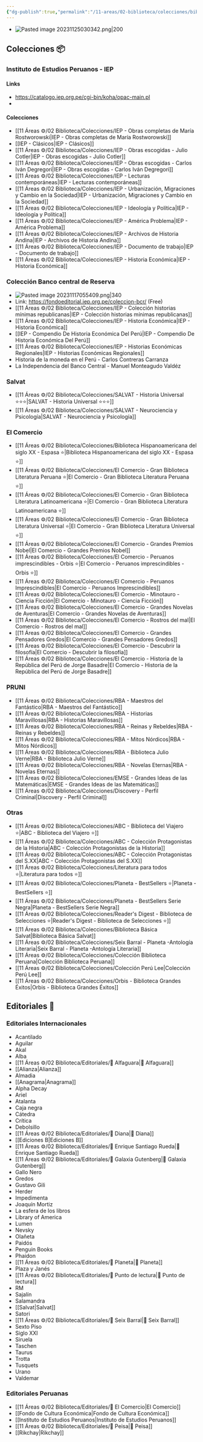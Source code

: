 ```yaml
---
{"dg-publish":true,"permalink":"/11-areas/02-biblioteca/colecciones/biblioteca-colecciones-editoriales/","noteIcon":""}
---
```


- ![Pasted image 20231125030342.png|200](/img/user/10%20Entrada%20%F0%9F%9B%92/%F0%9F%92%BE%20Adjuntos/Pasted%20image%2020231125030342.png)
## Colecciones 📦
### Instituto de Estudios Peruanos - IEP
#### Links
- https://catalogo.iep.org.pe/cgi-bin/koha/opac-main.pl
- 
#### Colecciones
- [[11 Áreas ⚙/02 Biblioteca/Colecciones/IEP - Obras completas de María Rostworowski\|IEP - Obras completas de María Rostworowski]]
- [[IEP - Clásicos\|IEP - Clásicos]]
- [[11 Áreas ⚙/02 Biblioteca/Colecciones/IEP - Obras escogidas - Julio Cotler\|IEP - Obras escogidas - Julio Cotler]]
- [[11 Áreas ⚙/02 Biblioteca/Colecciones/IEP - Obras escogidas - Carlos Iván Degregori\|IEP - Obras escogidas - Carlos Iván Degregori]]
- [[11 Áreas ⚙/02 Biblioteca/Colecciones/IEP - Lecturas contemporáneas\|IEP - Lecturas contemporáneas]]
- [[11 Áreas ⚙/02 Biblioteca/Colecciones/IEP - Urbanización, Migraciones y Cambio en la Sociedad\|IEP - Urbanización, Migraciones y Cambio en la Sociedad]]
- [[11 Áreas ⚙/02 Biblioteca/Colecciones/IEP - Ideología y Política\|IEP - Ideología y Política]]
- [[11 Áreas ⚙/02 Biblioteca/Colecciones/IEP - América Problema\|IEP - América Problema]]
- [[11 Áreas ⚙/02 Biblioteca/Colecciones/IEP - Archivos de Historia Andina\|IEP - Archivos de Historia Andina]]
- [[11 Áreas ⚙/02 Biblioteca/Colecciones/IEP - Documento de trabajo\|IEP - Documento de trabajo]]
- [[11 Áreas ⚙/02 Biblioteca/Colecciones/IEP - Historia Económica\|IEP - Historia Económica]]
### Colección Banco central de Reserva
- ![Pasted image 20231117055409.png|340](/img/user/10%20Entrada%20%F0%9F%9B%92/%F0%9F%92%BE%20Adjuntos/Pasted%20image%2020231117055409.png)
- Link: https://fondoeditorial.iep.org.pe/coleccion-bcr/ (Free)
- [[11 Áreas ⚙/02 Biblioteca/Colecciones/IEP - Colección historias mínimas republicanas\|IEP - Colección historias mínimas republicanas]]
- [[11 Áreas ⚙/02 Biblioteca/Colecciones/IEP - Historia Económica\|IEP - Historia Económica]]
- [[IEP - Compendio De Historia Económica Del Perú\|IEP - Compendio De Historia Económica Del Perú]]
- [[11 Áreas ⚙/02 Biblioteca/Colecciones/IEP - Historias Económicas Regionales\|IEP - Historias Económicas Regionales]]
- Historia de la moneda en el Perú - Carlos Contreras Carranza
- La Independencia del Banco Central - Manuel Monteagudo Valdéz
### Salvat
- [[11 Áreas ⚙/02 Biblioteca/Colecciones/SALVAT - Historia Universal ⭐⭐⭐\|SALVAT - Historia Universal ⭐⭐⭐]]
- [[11 Áreas ⚙/02 Biblioteca/Colecciones/SALVAT - Neurociencia y Psicología\|SALVAT - Neurociencia y Psicología]]
### El Comercio
- [[11 Áreas ⚙/02 Biblioteca/Colecciones/Biblioteca Hispanoamericana del siglo XX - Espasa ⭐️\|Biblioteca Hispanoamericana del siglo XX - Espasa ⭐️]]
- [[11 Áreas ⚙/02 Biblioteca/Colecciones/El Comercio - Gran Biblioteca Literatura Peruana ⭐️\|El Comercio - Gran Biblioteca Literatura Peruana ⭐️]]
- [[11 Áreas ⚙/02 Biblioteca/Colecciones/El Comercio - Gran Biblioteca Literatura Latinoamericana ⭐️\|El Comercio - Gran Biblioteca Literatura Latinoamericana ⭐️]] 
- [[11 Áreas ⚙/02 Biblioteca/Colecciones/El Comercio - Gran Biblioteca Literatura Universal ⭐️\|El Comercio - Gran Biblioteca Literatura Universal ⭐️]]
- [[11 Áreas ⚙/02 Biblioteca/Colecciones/El Comercio - Grandes Premios Nobel\|El Comercio - Grandes Premios Nobel]]
- [[11 Áreas ⚙/02 Biblioteca/Colecciones/El Comercio - Peruanos imprescindibles - Orbis ⭐️\|El Comercio - Peruanos imprescindibles - Orbis ⭐️]]
- [[11 Áreas ⚙/02 Biblioteca/Colecciones/El Comercio - Peruanos Imprescindibles\|El Comercio - Peruanos Imprescindibles]]
- [[11 Áreas ⚙/02 Biblioteca/Colecciones/El Comercio - Minotauro - Ciencia Ficción\|El Comercio - Minotauro - Ciencia Ficción]]
- [[11 Áreas ⚙/02 Biblioteca/Colecciones/El Comercio - Grandes Novelas de Aventuras\|El Comercio - Grandes Novelas de Aventuras]]
- [[11 Áreas ⚙/02 Biblioteca/Colecciones/El Comercio - Rostros del mal\|El Comercio - Rostros del mal]]
- [[11 Áreas ⚙/02 Biblioteca/Colecciones/El Comercio - Grandes Pensadores Gredos\|El Comercio - Grandes Pensadores Gredos]]
- [[11 Áreas ⚙/02 Biblioteca/Colecciones/El Comercio - Descubrir la filosofía\|El Comercio - Descubrir la filosofía]]
- [[11 Áreas ⚙/02 Biblioteca/Colecciones/El Comercio - Historia de la República del Perú de Jorge Basadre\|El Comercio - Historia de la República del Perú de Jorge Basadre]]
### PRUNI
- [[11 Áreas ⚙/02 Biblioteca/Colecciones/RBA - Maestros del Fantástico\|RBA - Maestros del Fantástico]]
- [[11 Áreas ⚙/02 Biblioteca/Colecciones/RBA - Historias Maravillosas\|RBA - Historias Maravillosas]]
- [[11 Áreas ⚙/02 Biblioteca/Colecciones/RBA - Reinas y Rebeldes\|RBA - Reinas y Rebeldes]]
- [[11 Áreas ⚙/02 Biblioteca/Colecciones/RBA - Mitos Nórdicos\|RBA - Mitos Nórdicos]]
- [[11 Áreas ⚙/02 Biblioteca/Colecciones/RBA - Biblioteca Julio Verne\|RBA - Biblioteca Julio Verne]]
- [[11 Áreas ⚙/02 Biblioteca/Colecciones/RBA - Novelas Eternas\|RBA - Novelas Eternas]]
- [[11 Áreas ⚙/02 Biblioteca/Colecciones/EMSE - Grandes Ideas de las Matemáticas\|EMSE - Grandes Ideas de las Matemáticas]]
- [[11 Áreas ⚙/02 Biblioteca/Colecciones/Discovery - Perfil Criminal\|Discovery - Perfil Criminal]]
### Otras
- [[11 Áreas ⚙/02 Biblioteca/Colecciones/ABC - Biblioteca del Viajero ⭐️\|ABC - Biblioteca del Viajero ⭐️]]
- [[11 Áreas ⚙/02 Biblioteca/Colecciones/ABC - Colección Protagonistas de la Historia\|ABC - Colección Protagonistas de la Historia]]
- [[11 Áreas ⚙/02 Biblioteca/Colecciones/ABC - Colección Protagonistas del S.XX\|ABC - Colección Protagonistas del S.XX]]
- [[11 Áreas ⚙/02 Biblioteca/Colecciones/Literatura para todos ⭐️\|Literatura para todos ⭐️]]
- [[11 Áreas ⚙/02 Biblioteca/Colecciones/Planeta - BestSellers ⭐️\|Planeta - BestSellers ⭐️]]
- [[11 Áreas ⚙/02 Biblioteca/Colecciones/Planeta - BestSellers Serie Negra\|Planeta - BestSellers Serie Negra]]
- [[11 Áreas ⚙/02 Biblioteca/Colecciones/Reader's Digest - Biblioteca de Selecciones ⭐️\|Reader's Digest - Biblioteca de Selecciones ⭐️]]
- [[11 Áreas ⚙/02 Biblioteca/Colecciones/Biblioteca Básica Salvat\|Biblioteca Básica Salvat]]
- [[11 Áreas ⚙/02 Biblioteca/Colecciones/Seix Barral - Planeta -Antología Literaria\|Seix Barral - Planeta -Antología Literaria]]
- [[11 Áreas ⚙/02 Biblioteca/Colecciones/Colección Biblioteca Peruana\|Colección Biblioteca Peruana]]
- [[11 Áreas ⚙/02 Biblioteca/Colecciones/Colección Perú Lee\|Colección Perú Lee]]
- [[11 Áreas ⚙/02 Biblioteca/Colecciones/Orbis - Biblioteca Grandes Éxitos\|Orbis - Biblioteca Grandes Éxitos]]
## Editoriales 📖
### Editoriales Internacionales
- Acantilado
- Aguilar
- Akal
- Alba
- [[11 Áreas ⚙/02 Biblioteca/Editoriales/📔 Alfaguara\|📔 Alfaguara]]
- [[Alianza\|Alianza]]
- Almadia
- [[Anagrama\|Anagrama]]
- Alpha Decay
- Ariel
- Atalanta
- Caja negra
- Cátedra
- Crítica
- Debolsillo
- [[11 Áreas ⚙/02 Biblioteca/Editoriales/📔 Diana\|📔 Diana]]
- [[Ediciones B\|Ediciones B]]
- [[11 Áreas ⚙/02 Biblioteca/Editoriales/📔 Enrique Santiago Rueda\|📔 Enrique Santiago Rueda]]
- [[11 Áreas ⚙/02 Biblioteca/Editoriales/📔 Galaxia Gutenberg\|📔 Galaxia Gutenberg]]
- Gallo Nero
- Gredos
- Gustavo Gili
- Herder
- Impedimenta
- Joaquín Mortiz
- La esfera de los libros
- Library of America
- Lumen
- Nevsky
- Olañeta
- Paidós
- Penguin Books
- Phaidon
- [[11 Áreas ⚙/02 Biblioteca/Editoriales/📔 Planeta\|📔 Planeta]]
- Plaza y Janés
- [[11 Áreas ⚙/02 Biblioteca/Editoriales/📔 Punto de lectura\|📔 Punto de lectura]]
- RM
- Sajalín
- Salamandra
- [[Salvat\|Salvat]]
- Satori
- [[11 Áreas ⚙/02 Biblioteca/Editoriales/📔 Seix Barral\|📔 Seix Barral]]
- Sexto Piso
- Siglo XXI
- Siruela
- Taschen
- Taurus
- Trotta
- Tusquets
- Urano
- Valdemar
### Editoriales Peruanas
- [[11 Áreas ⚙/02 Biblioteca/Editoriales/📔 El Comercio\|El Comercio]]
- [[Fondo de Cultura Económica\|Fondo de Cultura Económica]]
- [[Instituto de Estudios Peruanos\|Instituto de Estudios Peruanos]]
- [[11 Áreas ⚙/02 Biblioteca/Editoriales/📔 Peisa\|📔 Peisa]]
- [[Rikchay\|Rikchay]]